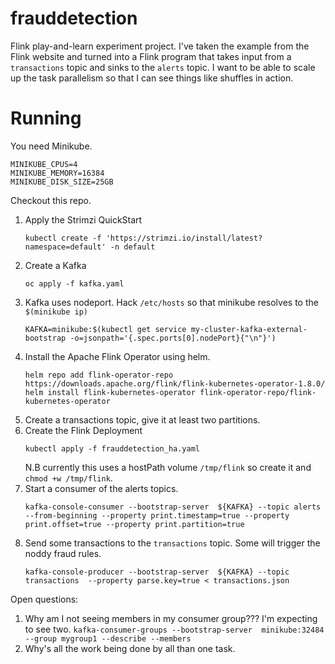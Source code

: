 # frauddetection

Flink play-and-learn experiment project.  I've taken the example from the Flink website and turned into a Flink program
that takes input from a `transactions` topic and sinks to the `alerts` topic.  I want to be able to scale up the task
parallelism so that I can see things like shuffles in action.

# Running

You need Minikube.

```
MINIKUBE_CPUS=4
MINIKUBE_MEMORY=16384
MINIKUBE_DISK_SIZE=25GB
```

Checkout this repo.


1. Apply the Strimzi QuickStart
   ```
   kubectl create -f 'https://strimzi.io/install/latest?namespace=default' -n default
   ```
2. Create a Kafka
   ```
   oc apply -f kafka.yaml
   ```
3. Kafka uses nodeport.
   Hack `/etc/hosts` so that minikube resolves to the `$(minikube ip)`
   ```
   KAFKA=minikube:$(kubectl get service my-cluster-kafka-external-bootstrap -o=jsonpath='{.spec.ports[0].nodePort}{"\n"}')
   ```
4. Install the Apache Flink Operator using helm.
   ```
   helm repo add flink-operator-repo https://downloads.apache.org/flink/flink-kubernetes-operator-1.8.0/
   helm install flink-kubernetes-operator flink-operator-repo/flink-kubernetes-operator
   ```
5. Create a transactions topic, give it at least two partitions.
5. Create the Flink Deployment
   ```
   kubectl apply -f frauddetection_ha.yaml
   ```
   N.B currently this uses a hostPath volume `/tmp/flink` so create it and `chmod +w /tmp/flink`.
6. Start a consumer of the alerts topics. 
   ```
   kafka-console-consumer --bootstrap-server  ${KAFKA} --topic alerts --from-beginning --property print.timestamp=true --property print.offset=true --property print.partition=true
   ```
7. Send some transactions to the `transactions` topic.  Some will trigger the noddy fraud rules.
   ```
   kafka-console-producer --bootstrap-server  ${KAFKA} --topic transactions  --property parse.key=true < transactions.json
   ```

Open questions:
1. Why am I not seeing members in my consumer group???  I'm expecting to see two. `kafka-consumer-groups --bootstrap-server  minikube:32484 --group mygroup1 --describe --members`
2. Why's all the work being done by all than one task.

